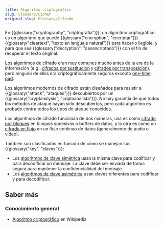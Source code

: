 ```yaml
---
title: Algoritmo criptográfico
slug: Glossary/Cipher
original_slug: Glossary/Cifrado
---
```


En {{glossary("cryptography", "criptografía")}}, un algoritmo criptográfico es un algoritmo que puede {{glossary("encryption", "encriptar")}} {{glossary("cleartext", "texto en lenguaje natural")}} para hacerlo ilegible, y para que sea {{glossary("decryption", "desencriptado")}} con el fin de recuperar el texto original.

Los algoritmos de cifrado eran muy comunes mucho antes de la era de la información (e.g., [cifrados por sustitucion](https://es.wikipedia.org/wiki/Cifrado_por_sustituci%C3%B3n) y [cifrados por transposición](https://es.wikipedia.org/wiki/Cifrado_por_transposici%C3%B3n)), pero ninguno de ellos era criptográficamente seguros excepto [one-time pad](https://es.wikipedia.org/wiki/Libreta_de_un_solo_uso).

Los algoritmos modernos de cifrado están diseñados para resistir a {{glossary("attack", "ataques")}} descubiertos por un {{glossary("cryptanalysis", "criptoanalista")}}. No hay garantía de que todos los métodos de ataque hayan sido descubiertos, pero cada algoritmo es probado contra todos los tipos de ataque conocidos.

Los algoritmos de cifrado funcionan de dos maneras, una es como [cifrado por bloques](https://es.wikipedia.org/wiki/Cifrado_por_bloques) en bloques sucesivos o buffers de datos, y la otra es como un [cifrado en flujo](https://es.wikipedia.org/wiki/Cifrador_de_flujo) en un flujo continuo de datos (generalmente de audio o vídeo).

También son clasificados en función de cómo se manejan sus {{glossary("key", "claves")}}:

- Los [algoritmos de clave simétrica](https://es.wikipedia.org/wiki/Criptograf%C3%ADa_simétrica) usan la misma clave para codificar y para decodificar un mensaje. La clave debe ser enviada de forma segura para mantener la confidencialidad del mensaje.
- Los [algoritmos de clave asimétrica](https://es.wikipedia.org/wiki/Criptograf%C3%ADa_asimétrica) usan claves diferentes para codificar y para decodificar.

## Saber más

### Conocimiento general

- [Algoritmo criptográfico](https://es.wikipedia.org/wiki/Algoritmo_criptográfico) en Wikipedia

